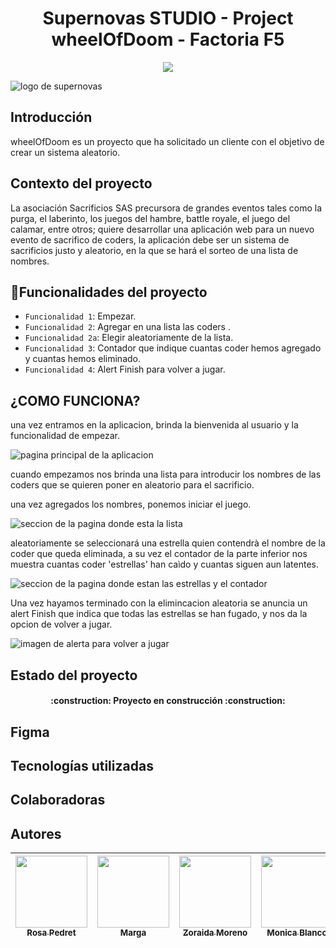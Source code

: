 
<h1 align="center"> Supernovas STUDIO - Project wheelOfDoom - Factoria F5 </h1>
  
  <p align="center">
   <img src="https://img.shields.io/badge/STATUS-EN%20DESAROLLO-green">
   </p>


![logo de supernovas](/img/logo-supernovas.png)
 

## Introducción
  wheelOfDoom es un proyecto que ha solicitado un cliente con el objetivo de crear un sistema aleatorio.

 
## Contexto del proyecto
 La asociación Sacrificios SAS precursora de grandes eventos tales como la purga, el laberinto, los juegos del hambre, battle royale, el juego del calamar, entre otros; quiere desarrollar una aplicación web para un nuevo evento de sacrifico de coders, la aplicación debe ser un sistema de sacrificios justo y aleatorio, en la que se hará el sorteo de una lista de nombres. 

 ## :hammer:Funcionalidades del proyecto

 - `Funcionalidad 1`: Empezar. 
 - `Funcionalidad 2`: Agregar en una lista las coders .
 - `Funcionalidad 2a`: Elegir aleatoriamente de la lista.
 - `Funcionalidad 3`: Contador que indique cuantas coder hemos agregado y cuantas hemos eliminado.
 - `Funcionalidad 4`: Alert Finish para volver a jugar.

## ¿COMO FUNCIONA?
 una vez entramos en la aplicacion, brinda la bienvenida al usuario y la funcionalidad de empezar.

 ![pagina principal de la aplicacion](/img/pagina-principal.png)

cuando  empezamos nos brinda una lista para introducir los nombres de las coders que se quieren poner en aleatorio para el sacrificio.

una vez agregados los nombres, ponemos iniciar el juego. 

![seccion de la pagina donde esta la lista](/img/lista.png)

aleatoriamente se seleccionará una estrella quien contendrà el nombre de la coder que queda eliminada, a su vez el contador de la parte inferior nos muestra cuantas coder 'estrellas' han caìdo y cuantas siguen aun latentes.

![seccion de la pagina donde estan las estrellas y el contador](/img/jugar.png)

Una vez hayamos terminado con la elimincacion aleatoria se anuncia un alert Finish que indica que todas las estrellas se han fugado, y nos da la opcion de volver a jugar. 

 ![imagen de alerta para volver a jugar](/img/alerta.png)



## Estado del proyecto
<h4 align="center">
:construction: Proyecto en construcción :construction:
</h4>

## Figma

## Tecnologías utilizadas

## Colaboradoras
## Autores

| [<img src="https://avatars.githubusercontent.com/u/131767553?v=4" width=115><br><sub>Rosa Pedret</sub>](https://github.com/Rosapedret2) |  [<img src="https://avatars.githubusercontent.com/u/71970858?v=4" width=115><br><sub>Marga</sub>]([https://github.com/guilhermeonrails](https://github.com/ellenpimentel)) |  [<img src="https://avatars.githubusercontent.com/u/131777684?v=4" width=115><br><sub>Zoraida Moreno</sub>](https://github.com/ZoraidaMorenoCadenas) |  [<img src="https://avatars.githubusercontent.com/u/107352744?v=4" width=115><br><sub>Monica Blanco</sub>](https://github.com/mgblanco10) |  [<img src="https://avatars.githubusercontent.com/u/132341389?v=4" width=115><br><sub>Valentina Rios</sub>](https://github.com/valblue21) |
| :---: | :---: | :---: | :---: | :---: | 
